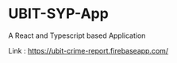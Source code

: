 # UBIT-SYP-App
A React and Typescript based Application


Link  : https://ubit-crime-report.firebaseapp.com/